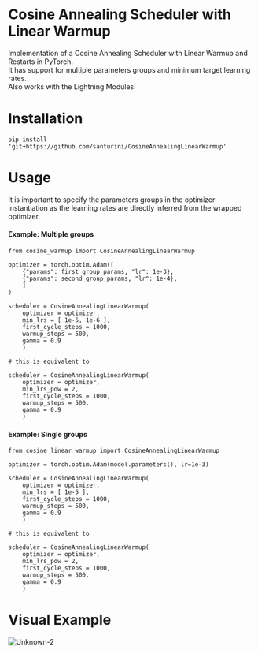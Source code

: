 # Cosine Annealing Scheduler with Linear Warmup
Implementation of a Cosine Annealing Scheduler with Linear Warmup and Restarts in PyTorch. \
It has support for multiple parameters groups and minimum target learning rates. \
Also works with the Lightning Modules!

# Installation
```pip install 'git+https://github.com/santurini/CosineAnnealingLinearWarmup'```

# Usage

It is important to specify the parameters groups in the optimizer instantiation as the learning rates are directly inferred from the wrapped optimizer.

#### Example: Multiple groups
```
from cosine_warmup import CosineAnnealingLinearWarmup

optimizer = torch.optim.Adam([
    {"params": first_group_params, "lr": 1e-3},
    {"params": second_group_params, "lr": 1e-4},
    ]
)

scheduler = CosineAnnealingLinearWarmup(
    optimizer = optimizer,
    min_lrs = [ 1e-5, 1e-6 ],
    first_cycle_steps = 1000,
    warmup_steps = 500,
    gamma = 0.9
    )
    
# this is equivalent to

scheduler = CosineAnnealingLinearWarmup(
    optimizer = optimizer,
    min_lrs_pow = 2,
    first_cycle_steps = 1000,
    warmup_steps = 500,
    gamma = 0.9
    )
```

#### Example: Single groups
```
from cosine_linear_warmup import CosineAnnealingLinearWarmup

optimizer = torch.optim.Adam(model.parameters(), lr=1e-3)

scheduler = CosineAnnealingLinearWarmup(
    optimizer = optimizer,
    min_lrs = [ 1e-5 ],
    first_cycle_steps = 1000,
    warmup_steps = 500,
    gamma = 0.9
    )
    
# this is equivalent to

scheduler = CosineAnnealingLinearWarmup(
    optimizer = optimizer,
    min_lrs_pow = 2,
    first_cycle_steps = 1000,
    warmup_steps = 500,
    gamma = 0.9
    )
```

# Visual Example
![Unknown-2](https://user-images.githubusercontent.com/91251307/232208248-a1aa9546-39ff-4456-936a-4953a3cb0d27.png)
